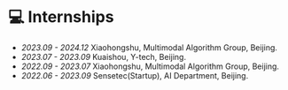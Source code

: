 # 💻 Internships

- *2023.09 - 2024.12* Xiaohongshu, Multimodal Algorithm Group, Beijing.
- *2023.07 - 2023.09* Kuaishou, Y-tech, Beijing.
- *2022.09 - 2023.07* Xiaohongshu, Multimodal Algorithm Group, Beijing.
- *2022.06 - 2023.09* Sensetec(Startup), AI Department, Beijing.
